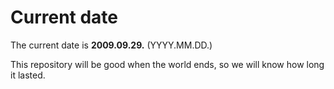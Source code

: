 # Current date

The current date is **2009.09.29.** (YYYY.MM.DD.)

This repository will be good when the world ends, so we will know how long it lasted.